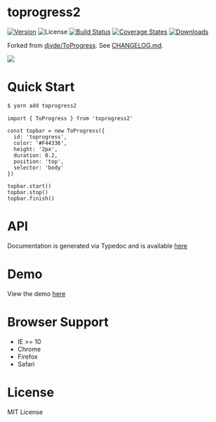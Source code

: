 # toprogress2

[![Version][npm-version-shield]][npm]
![License][mit-shield]
[![Build Status][travis-ci-shield]][travis-ci]
[![Coverage States][codecov-shield]][codecov]
[![Downloads][npm-stats-shield]][npm-stats]

[npm]: https://www.npmjs.com/package/toprogress2
[npm-version-shield]: https://img.shields.io/npm/v/toprogress2.svg

[mit-shield]: https://img.shields.io/npm/l/toprogress2.svg

[travis-ci]: https://travis-ci.org/caseyWebb/toprogress2/
[travis-ci-shield]: https://img.shields.io/travis/caseyWebb/toprogress2/master.svg

[codecov]: https://codecov.io/gh/caseyWebb/toprogress2
[codecov-shield]: https://img.shields.io/codecov/c/github/caseyWebb/toprogress2.svg

[npm-stats]: http://npm-stat.com/charts.html?package=toprogress2&author=&from=&to=
[npm-stats-shield]: https://img.shields.io/npm/dt/toprogress2.svg?maxAge=2592000

Forked from [djyde/ToProgress](https://github.com/djyde/ToProgress). See [CHANGELOG.md](./CHANGELOG.md).

![](https://caseyWebb.github.io/toprogress2/screenshot.gif)

# Quick Start
```bash
$ yarn add toprogress2
```

```JS
import { ToProgress } from 'toprogress2'

const topbar = new ToProgress({
  id: 'toprogress',
  color: '#F44336',
  height: '2px',
  duration: 0.2,
  position: 'top',
  selector: 'body'
})

topbar.start()
topbar.stop()
topbar.finish()
```

# API

Documentation is generated via Typedoc and is available [here](https://caseyWebb.github.io/toprogress2/classes/toprogress.html)

# Demo

View the demo [here](https://caseyWebb.github.io/toprogress2/demo/)

# Browser Support

* IE >= 10
* Chrome
* Firefox
* Safari

# License
MIT License
